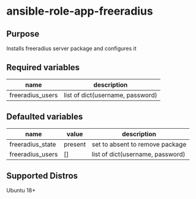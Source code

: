 # ansible-role-app-freeradius

## Purpose
Installs freeradius server package and configures it

## Required variables
| name | description |
| ---- | ----------- |
| freeradius_users | list of dict(username, password) |

## Defaulted  variables
| name | value | description |
| ---- | ----- | ----------- |
| freeradius_state | present |  set to absent to remove package|
| freeradius_users | []  | list of dict(username, password) |

## Supported Distros
Ubuntu 18+
